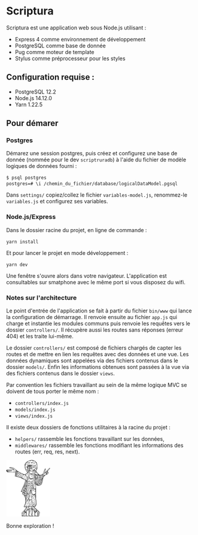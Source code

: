 # Scriptura

Scriptura est une application web sous Node.js utilisant :
* Express 4 comme environnement de développement
* PostgreSQL comme base de donnée
* Pug comme moteur de template
* Stylus comme préprocesseur pour les styles

## Configuration requise :

* PostgreSQL 12.2
* Node.js 14.12.0
* Yarn 1.22.5

## Pour démarer

### Postgres

Démarez une session postgres, puis créez et configurez une base de donnée (nommée pour le dev `scriptruradb`) à l'aide du fichier de modèle logiques de données fourni :
```
$ psql postgres
postgres=# \i /chemin_du_fichier/database/logicalDataModel.pgsql
```

Dans `settings/` copiez/collez le fichier `variables-model.js`, renommez-le `variables.js` et configurez ses variables.

### Node.js/Express

Dans le dossier racine du projet, en ligne de commande :

```
yarn install
```

Et pour lancer le projet en mode développement :

```
yarn dev
```

Une fenêtre s'ouvre alors dans votre navigateur. L'application est consultables sur smatphone avec le même port si vous disposez du wifi.

### Notes sur l'architecture

Le point d'entrée de l'application se fait à partir du fichier `bin/www` qui lance la configuration de démarrage. Il renvoie ensuite au fichier `app.js` qui charge et instantie les modules communs puis renvoie les requêtes vers le dossier `controllers/`. Il récupère aussi les routes sans réponses (erreur 404) et les traite lui-même.

Le dossier `controllers/` est composé de fichiers chargés de capter les routes et de mettre en lien les requêtes avec des données et une vue. Les données dynamiques sont appelées via des fichiers contenus dans le dossier `models/`. Enfin les informations obtenues sont passées à la vue via des fichiers contenus dans le dossier `views`.

Par convention les fichiers travaillant au sein de la même logique MVC se doivent de tous porter le même nom :
- `controllers/index.js`
- `models/index.js`
- `views/index.js`

Il existe deux dossiers de fonctions utilitaires à la racine du projet :
- `helpers/` rassemble les fonctions travaillant sur les données,
- `middlewares/` rassemble les fonctions modifiant les informations des routes (err, req, res, next).

<img src="public/medias/images/silos/195v.svg" alt="Saint Jean, Beatus de Silos" height="150"/>

Bonne exploration !